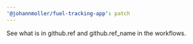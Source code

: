 ```yaml
---
'@johannmoller/fuel-tracking-app': patch
---
```


See what is in github.ref and github.ref_name in the workflows.

